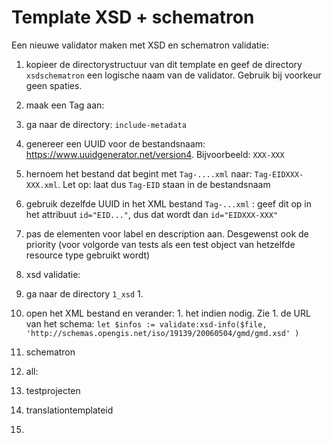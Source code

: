 # Template XSD + schematron
Een nieuwe validator maken met XSD en schematron validatie:
1. kopieer de directorystructuur van dit template en geef de directory ```xsdschematron``` een logische naam van de validator. Gebruik bij voorkeur geen spaties.
1. maak een Tag aan:
  1. ga naar de directory: ```include-metadata```
  1. genereer een UUID voor de bestandsnaam: https://www.uuidgenerator.net/version4. Bijvoorbeeld: ```XXX-XXX```
  1. hernoem het bestand dat begint met ```Tag-....xml``` naar: ```Tag-EIDXXX-XXX.xml```. Let op: laat dus ```Tag-EID``` staan in de bestandsnaam
  1. gebruik dezelfde UUID in het XML bestand ```Tag-...xml``` : geef dit op in het attribuut ```id="EID..."```, dus dat wordt dan ```id="EIDXXX-XXX"```
  1. pas de elementen voor label en description aan. Desgewenst ook de priority (voor volgorde van tests als een test object van hetzelfde resource type gebruikt wordt)
1. xsd validatie:
  1. ga naar de directory ```1_xsd```  1.
  1. open het XML bestand en verander:
    1. het <testItemType ref="EIDf0edc596-49d2-48d6-a1a1-1ac581dcde0a"/> indien nodig. Zie
    1. de URL van het schema: ```let $infos := validate:xsd-info($file, 'http://schemas.opengis.net/iso/19139/20060504/gmd/gmd.xsd' )```

1. schematron
1. all:
  1. testprojecten
  1. translationtemplateid
  1.
